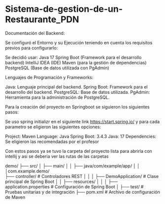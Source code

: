 # Sistema-de-gestion-de-un-Restaurante_PDN

Documentación del Backend:

Se configuró el Entorno y su Ejecución teniendo en cuenta los requisitos previos para configurarlo:

Se decidió usar:
Java 17
Spring Boot (Framework para el desarrollo backend)
IntelliJ IDEA (IDE)
Maven (para la gestión de dependencias)
PostgreSQL (Base de datos utilizada con PgAdmin)

Lenguajes de Programación y Frameworks:

Java: Lenguaje principal del backend.
Spring Boot: Framework para el desarrollo del backend.
PostgreSQL: Base de datos utilizada.
PgAdmin: Herramienta para la administración de PostgreSQL.

Para la creación del proyecto en Springboot se siguieron los siguientes pasos:

Se uso spring initializr en el siguiente link https://start.spring.io/ y para cada parametro se eligieron las siguientes opciones:

Project: Maven
Language: Java
Spring Boot: 3.4.3
Java: 17
Dependencies: Se eligieron las recomendadas por el profesor

Con estos pasos ya se tuvo la carpeta del proyecto lista para abrirla con intellij y asi se deberia ver las rutas de las carpetas

demo/
├── src/
│ ├── main/
│ │ ├── java/com/example/app/
│ │ │com.example.demo/  
 ├── controller/ # Controladores REST
│ │ │ ├── DemoApplication/ # Clase principal de Spring Boot
│ │ ├── resources/
│ │ │ ├── application.properties # Configuración de Spring Boot
│ ├── test/ # Pruebas unitarias y de integración
├── pom.xml # Archivo de configuración de Maven
